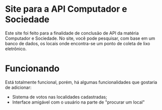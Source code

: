 # Site para a API Computador e Sociedade

Este site foi feito para a finalidade de conclusão de API da matéria Computador e Sociedade.
No site, você pode pesquisar, com base em um banco de dados, os locais onde encontra-se um ponto de coleta de lixo eletrônico.

# Funcionando

Está totalmente funcional, porém, há algumas funcionalidades que gostaria de adicionar:
  
  - Sistema de votos nas localidades cadastradas;
  - Interface amigável com o usuário na parte de "procurar um local"

